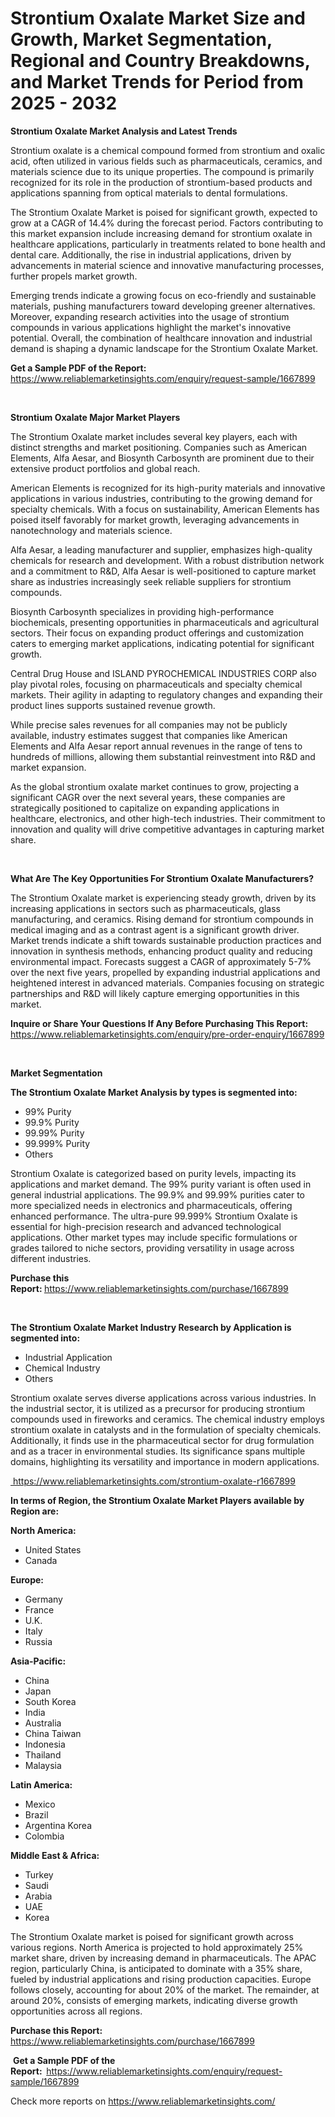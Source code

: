 <p><h1>Strontium Oxalate Market Size and Growth, Market Segmentation, Regional and Country Breakdowns, and Market Trends for Period from 2025 -  2032</h1></p><p><strong>Strontium Oxalate Market Analysis and Latest Trends</strong></p>
<p><p>Strontium oxalate is a chemical compound formed from strontium and oxalic acid, often utilized in various fields such as pharmaceuticals, ceramics, and materials science due to its unique properties. The compound is primarily recognized for its role in the production of strontium-based products and applications spanning from optical materials to dental formulations.</p><p>The Strontium Oxalate Market is poised for significant growth, expected to grow at a CAGR of 14.4% during the forecast period. Factors contributing to this market expansion include increasing demand for strontium oxalate in healthcare applications, particularly in treatments related to bone health and dental care. Additionally, the rise in industrial applications, driven by advancements in material science and innovative manufacturing processes, further propels market growth. </p><p>Emerging trends indicate a growing focus on eco-friendly and sustainable materials, pushing manufacturers toward developing greener alternatives. Moreover, expanding research activities into the usage of strontium compounds in various applications highlight the market's innovative potential. Overall, the combination of healthcare innovation and industrial demand is shaping a dynamic landscape for the Strontium Oxalate Market.</p></p>
<p><strong>Get a Sample PDF of the Report:&nbsp;</strong> <a href="https://www.reliablemarketinsights.com/enquiry/request-sample/1667899?utm_campaign=2531&utm_medium=2&utm_source=Github&utm_content=ia&utm_term=07032025&utm_id=strontium-oxalate">https://www.reliablemarketinsights.com/enquiry/request-sample/1667899</a></p>
<p>&nbsp;</p>
<p><strong>Strontium Oxalate Major Market Players</strong></p>
<p><p>The Strontium Oxalate market includes several key players, each with distinct strengths and market positioning. Companies such as American Elements, Alfa Aesar, and Biosynth Carbosynth are prominent due to their extensive product portfolios and global reach. </p><p>American Elements is recognized for its high-purity materials and innovative applications in various industries, contributing to the growing demand for specialty chemicals. With a focus on sustainability, American Elements has poised itself favorably for market growth, leveraging advancements in nanotechnology and materials science.</p><p>Alfa Aesar, a leading manufacturer and supplier, emphasizes high-quality chemicals for research and development. With a robust distribution network and a commitment to R&D, Alfa Aesar is well-positioned to capture market share as industries increasingly seek reliable suppliers for strontium compounds.</p><p>Biosynth Carbosynth specializes in providing high-performance biochemicals, presenting opportunities in pharmaceuticals and agricultural sectors. Their focus on expanding product offerings and customization caters to emerging market applications, indicating potential for significant growth.</p><p>Central Drug House and ISLAND PYROCHEMICAL INDUSTRIES CORP also play pivotal roles, focusing on pharmaceuticals and specialty chemical markets. Their agility in adapting to regulatory changes and expanding their product lines supports sustained revenue growth.</p><p>While precise sales revenues for all companies may not be publicly available, industry estimates suggest that companies like American Elements and Alfa Aesar report annual revenues in the range of tens to hundreds of millions, allowing them substantial reinvestment into R&D and market expansion.</p><p>As the global strontium oxalate market continues to grow, projecting a significant CAGR over the next several years, these companies are strategically positioned to capitalize on expanding applications in healthcare, electronics, and other high-tech industries. Their commitment to innovation and quality will drive competitive advantages in capturing market share.</p></p>
<p>&nbsp;</p>
<p><strong>What Are The Key Opportunities For Strontium Oxalate Manufacturers?</strong></p>
<p><p>The Strontium Oxalate market is experiencing steady growth, driven by its increasing applications in sectors such as pharmaceuticals, glass manufacturing, and ceramics. Rising demand for strontium compounds in medical imaging and as a contrast agent is a significant growth driver. Market trends indicate a shift towards sustainable production practices and innovation in synthesis methods, enhancing product quality and reducing environmental impact. Forecasts suggest a CAGR of approximately 5-7% over the next five years, propelled by expanding industrial applications and heightened interest in advanced materials. Companies focusing on strategic partnerships and R&D will likely capture emerging opportunities in this market.</p></p>
<p><strong>Inquire or Share Your Questions If Any Before Purchasing This Report:</strong> <a href="https://www.reliablemarketinsights.com/enquiry/pre-order-enquiry/1667899?utm_campaign=2531&utm_medium=2&utm_source=Github&utm_content=ia&utm_term=07032025&utm_id=strontium-oxalate">https://www.reliablemarketinsights.com/enquiry/pre-order-enquiry/1667899</a></p>
<p>&nbsp;</p>
<p><strong>Market Segmentation</strong></p>
<p><strong>The Strontium Oxalate Market Analysis by types is segmented into:</strong></p>
<p><ul><li>99% Purity</li><li>99.9% Purity</li><li>99.99% Purity</li><li>99.999% Purity</li><li>Others</li></ul></p>
<p><p>Strontium Oxalate is categorized based on purity levels, impacting its applications and market demand. The 99% purity variant is often used in general industrial applications. The 99.9% and 99.99% purities cater to more specialized needs in electronics and pharmaceuticals, offering enhanced performance. The ultra-pure 99.999% Strontium Oxalate is essential for high-precision research and advanced technological applications. Other market types may include specific formulations or grades tailored to niche sectors, providing versatility in usage across different industries.</p></p>
<p><strong>Purchase this Report:&nbsp;</strong><a href="https://www.reliablemarketinsights.com/purchase/1667899?utm_campaign=2531&utm_medium=2&utm_source=Github&utm_content=ia&utm_term=07032025&utm_id=strontium-oxalate">https://www.reliablemarketinsights.com/purchase/1667899</a></p>
<p>&nbsp;</p>
<p><strong>The Strontium Oxalate Market Industry Research by Application is segmented into:</strong></p>
<p><ul><li>Industrial Application</li><li>Chemical Industry</li><li>Others</li></ul></p>
<p><p>Strontium oxalate serves diverse applications across various industries. In the industrial sector, it is utilized as a precursor for producing strontium compounds used in fireworks and ceramics. The chemical industry employs strontium oxalate in catalysts and in the formulation of specialty chemicals. Additionally, it finds use in the pharmaceutical sector for drug formulation and as a tracer in environmental studies. Its significance spans multiple domains, highlighting its versatility and importance in modern applications.</p></p>
<p><a href="https://www.reliablemarketinsights.com/strontium-oxalate-r1667899?utm_campaign=2531&utm_medium=2&utm_source=Github&utm_content=ia&utm_term=07032025&utm_id=strontium-oxalate">&nbsp;https://www.reliablemarketinsights.com/strontium-oxalate-r1667899</a></p>
<p><strong>In terms of Region, the Strontium Oxalate Market Players available by Region are:</strong></p>
<p>
    <p> <strong> North America: </strong>
        <ul>
            <li>United States</li>
            <li>Canada</li>
        </ul>
        </p> 
    <p> <strong> Europe: </strong>
        <ul>
            <li>Germany</li>
            <li>France</li>
            <li>U.K.</li>
            <li>Italy</li>
            <li>Russia</li>
        </ul>
        </p> 
    <p> <strong> Asia-Pacific: </strong>
        <ul>
            <li>China</li>
            <li>Japan</li>
            <li>South Korea</li>
            <li>India</li>
            <li>Australia</li>
            <li>China Taiwan</li>
            <li>Indonesia</li>
            <li>Thailand</li>
            <li>Malaysia</li>
        </ul>
        </p> 
    <p> <strong> Latin America: </strong>
        <ul>
            <li>Mexico</li>
            <li>Brazil</li>
            <li>Argentina Korea</li>
            <li>Colombia</li>
        </ul>
        </p> 
    <p> <strong> Middle East & Africa: </strong>
        <ul>
            <li>Turkey</li>
            <li>Saudi</li>
            <li>Arabia</li>
            <li>UAE</li>
            <li>Korea</li>
        </ul>
    </p>
    </p>
<p><p>The Strontium Oxalate market is poised for significant growth across various regions. North America is projected to hold approximately 25% market share, driven by increasing demand in pharmaceuticals. The APAC region, particularly China, is anticipated to dominate with a 35% share, fueled by industrial applications and rising production capacities. Europe follows closely, accounting for about 20% of the market. The remainder, at around 20%, consists of emerging markets, indicating diverse growth opportunities across all regions.</p></p>
<p><strong>Purchase this Report: </strong><a href="https://www.reliablemarketinsights.com/purchase/1667899?utm_campaign=2531&utm_medium=2&utm_source=Github&utm_content=ia&utm_term=07032025&utm_id=strontium-oxalate">https://www.reliablemarketinsights.com/purchase/1667899</a></p>
<p>&nbsp;<strong>Get a Sample PDF of the Report:&nbsp;&nbsp;</strong><a href="https://www.reliablemarketinsights.com/enquiry/request-sample/1667899?utm_campaign=2531&utm_medium=2&utm_source=Github&utm_content=ia&utm_term=07032025&utm_id=strontium-oxalate">https://www.reliablemarketinsights.com/enquiry/request-sample/1667899</a></p>
<p><strong></strong></p>
<p>Check more reports on <a href="https://www.reliablemarketinsights.com/?utm_campaign=2531&utm_medium=2&utm_source=Github&utm_content=ia&utm_term=07032025&utm_id=strontium-oxalate">https://www.reliablemarketinsights.com/</a></p>